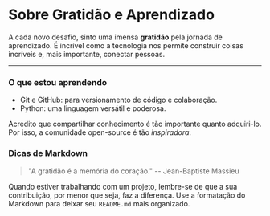 # Sobre Gratidão e Aprendizado

A cada novo desafio, sinto uma imensa **gratidão** pela jornada de aprendizado. É incrível como a tecnologia nos permite construir coisas incríveis e, mais importante, conectar pessoas.

---

### O que estou aprendendo

* Git e GitHub: para versionamento de código e colaboração.
* Python: uma linguagem versátil e poderosa.

Acredito que compartilhar conhecimento é tão importante quanto adquiri-lo. Por isso, a comunidade open-source é tão *inspiradora*.

### Dicas de Markdown

> "A gratidão é a memória do coração."
> -- Jean-Baptiste Massieu

Quando estiver trabalhando com um projeto, lembre-se de que a sua contribuição, por menor que seja, faz a diferença. Use a formatação do Markdown para deixar seu `README.md` mais organizado.
